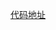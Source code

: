 
[代码地址](https://github.com/shaoqiang6/JAVA-000/tree/main/Week_11/redis/src/main/java/com/example/demo) 
